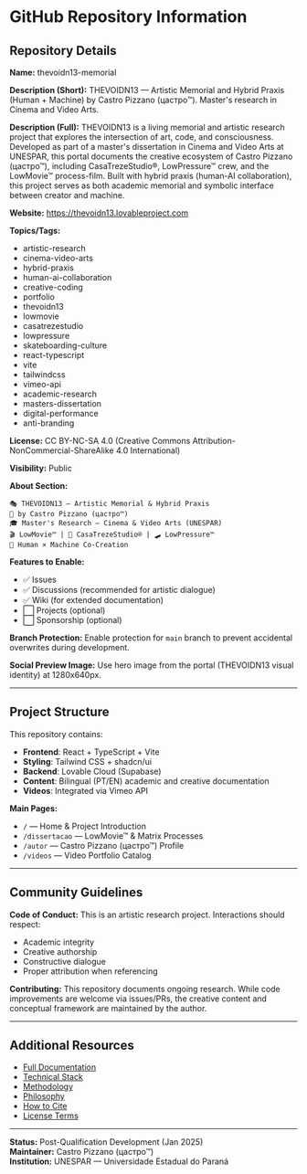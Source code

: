 # GitHub Repository Information

## Repository Details

**Name:** thevoidn13-memorial

**Description (Short):**
THEVOIDN13 — Artistic Memorial and Hybrid Praxis (Human + Machine) by Castro Pizzano (цастро™). Master's research in Cinema and Video Arts.

**Description (Full):**
THEVOIDN13 is a living memorial and artistic research project that explores the intersection of art, code, and consciousness. Developed as part of a master's dissertation in Cinema and Video Arts at UNESPAR, this portal documents the creative ecosystem of Castro Pizzano (цастро™), including CasaTrezeStudio®, LowPressure™ crew, and the LowMovie™ process-film. Built with hybrid praxis (human-AI collaboration), this project serves as both academic memorial and symbolic interface between creator and machine.

**Website:** https://thevoidn13.lovableproject.com

**Topics/Tags:**
- artistic-research
- cinema-video-arts
- hybrid-praxis
- human-ai-collaboration
- creative-coding
- portfolio
- thevoidn13
- lowmovie
- casatrezestudio
- lowpressure
- skateboarding-culture
- react-typescript
- vite
- tailwindcss
- vimeo-api
- academic-research
- masters-dissertation
- digital-performance
- anti-branding

**License:** CC BY-NC-SA 4.0 (Creative Commons Attribution-NonCommercial-ShareAlike 4.0 International)

**Visibility:** Public

**About Section:**
```
🎭 THEVOIDN13 — Artistic Memorial & Hybrid Praxis
👤 by Castro Pizzano (цастро™)
🎓 Master's Research — Cinema & Video Arts (UNESPAR)
🎬 LowMovie™ | 🎨 CasaTrezeStudio® | 🛹 LowPressure™
🤖 Human × Machine Co-Creation
```

**Features to Enable:**
- ✅ Issues
- ✅ Discussions (recommended for artistic dialogue)
- ✅ Wiki (for extended documentation)
- ⬜ Projects (optional)
- ⬜ Sponsorship (optional)

**Branch Protection:**
Enable protection for `main` branch to prevent accidental overwrites during development.

**Social Preview Image:**
Use hero image from the portal (THEVOIDN13 visual identity) at 1280x640px.

---

## Project Structure

This repository contains:
- **Frontend**: React + TypeScript + Vite
- **Styling**: Tailwind CSS + shadcn/ui  
- **Backend**: Lovable Cloud (Supabase)
- **Content**: Bilingual (PT/EN) academic and creative documentation
- **Videos**: Integrated via Vimeo API

**Main Pages:**
- `/` — Home & Project Introduction
- `/dissertacao` — LowMovie™ & Matrix Processes
- `/autor` — Castro Pizzano (цастро™) Profile
- `/videos` — Video Portfolio Catalog

---

## Community Guidelines

**Code of Conduct:**
This is an artistic research project. Interactions should respect:
- Academic integrity
- Creative authorship
- Constructive dialogue
- Proper attribution when referencing

**Contributing:**
This repository documents ongoing research. While code improvements are welcome via issues/PRs, the creative content and conceptual framework are maintained by the author.

---

## Additional Resources

- [Full Documentation](./docs/)
- [Technical Stack](./docs/TECH_STACK.md)
- [Methodology](./docs/METHODOLOGY.md)
- [Philosophy](./docs/PHILOSOPHY.md)
- [How to Cite](./docs/HOW_TO_CITE.md)
- [License Terms](./LICENSE.md)

---

**Status:** Post-Qualification Development (Jan 2025)  
**Maintainer:** Castro Pizzano (цастро™)  
**Institution:** UNESPAR — Universidade Estadual do Paraná
